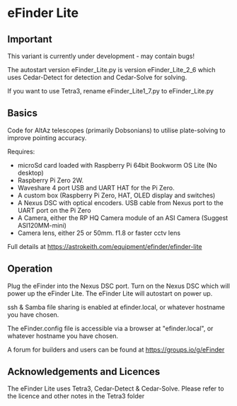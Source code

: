 # eFinder Lite

## Important
This variant is currently under development - may contain bugs!

The autostart version eFinder_Lite.py is version eFinder_Lite_2_6 which uses Cedar-Detect for detection and Cedar-Solve for solving.

If you want to use Tetra3, rename eFinder_Lite1_7.py to eFinder_Lite.py



## Basics

Code for AltAz telescopes (primarily Dobsonians) to utilise plate-solving to improve pointing accuracy.

Requires:

- microSd card loaded with Raspberry Pi 64bit Bookworm OS Lite (No desktop)
- Raspberry Pi Zero 2W.
- Waveshare 4 port USB and UART HAT for the Pi Zero.  
- A custom box (Raspberry Pi Zero, HAT, OLED display and switches)
- A Nexus DSC with optical encoders. USB cable from Nexus port to the UART port on the Pi Zero
- A Camera, either the RP HQ Camera module of an ASI Camera (Suggest ASI120MM-mini)
- Camera lens, either 25 or 50mm. f1.8 or faster cctv lens

Full details at [
](https://astrokeith.com/equipment/efinder/efinder-lite)https://astrokeith.com/equipment/efinder/efinder-lite

## Operation
Plug the eFinder into the Nexus DSC port.
Turn on the Nexus DSC which will power up the eFinder Lite.
The eFinder Lite will autostart on power up.

ssh & Samba file sharing is enabled at efinder.local, or whatever hostname you have chosen.

The eFinder.config file is accessible via a browser at "efinder.local", or whatever hostname you have chosen.

A forum for builders and users can be found at https://groups.io/g/eFinder

## Acknowledgements and Licences

The eFinder Lite uses Tetra3, Cedar-Detect & Cedar-Solve. Please refer to the licence and other notes in the Tetra3 folder


